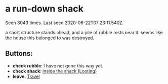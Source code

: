 # a run-down shack

Seen 3043 times. Last seen 2020-06-22T07:23:11.540Z.

a short structure stands ahead, and a pile of rubble rests near it. seems like the house this belonged to was destroyed.

## Buttons:

- **check rubble**: I have not gone this way yet.
- **check shack**: [inside the shack (Looting)](inside-the-shack--Looting--f3a6xw.md)
- **leave**: [Travel](Travel-travel.md)
